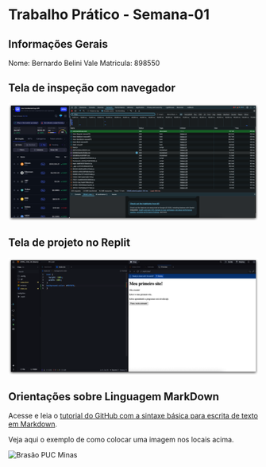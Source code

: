 # Trabalho Prático - Semana-01

## Informações Gerais

Nome: Bernardo Belini Vale
Matricula: 898550

## Tela de inspeção com navegador

![navegador](<images/Network Process.png>)

## Tela de projeto no Replit

![projeto replit](images/replit.png)

## Orientações sobre Linguagem MarkDown

Acesse e leia o [tutorial do GitHub com a sintaxe básica para escrita de texto em Markdown](https://docs.github.com/pt/get-started/writing-on-github/getting-started-with-writing-and-formatting-on-github/basic-writing-and-formatting-syntax).

Veja aqui o exemplo de como colocar uma imagem nos locais acima. 

![Brasão PUC Minas](images/brasao_puc.png)
